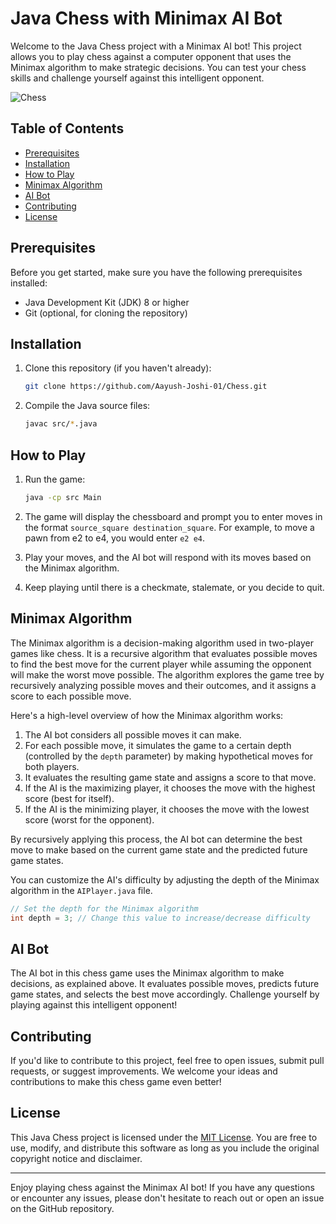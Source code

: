 # Java Chess with Minimax AI Bot

Welcome to the Java Chess project with a Minimax AI bot! This project allows you to play chess against a computer opponent that uses the Minimax algorithm to make strategic decisions. You can test your chess skills and challenge yourself against this intelligent opponent.

![Chess](https://betacssjs.chesscomfiles.com/bundles/web/images/offline-play/standardboard.png)

## Table of Contents
- [Prerequisites](#prerequisites)
- [Installation](#installation)
- [How to Play](#how-to-play)
- [Minimax Algorithm](#minimax-algorithm)
- [AI Bot](#ai-bot)
- [Contributing](#contributing)
- [License](#license)

## Prerequisites
Before you get started, make sure you have the following prerequisites installed:

- Java Development Kit (JDK) 8 or higher
- Git (optional, for cloning the repository)

## Installation
1. Clone this repository (if you haven't already):

   ```bash
   git clone https://github.com/Aayush-Joshi-01/Chess.git
   ```

2. Compile the Java source files:

   ```bash
   javac src/*.java
   ```

## How to Play
1. Run the game:

   ```bash
   java -cp src Main
   ```

2. The game will display the chessboard and prompt you to enter moves in the format `source_square destination_square`. For example, to move a pawn from e2 to e4, you would enter `e2 e4`.

3. Play your moves, and the AI bot will respond with its moves based on the Minimax algorithm.

4. Keep playing until there is a checkmate, stalemate, or you decide to quit.

## Minimax Algorithm
The Minimax algorithm is a decision-making algorithm used in two-player games like chess. It is a recursive algorithm that evaluates possible moves to find the best move for the current player while assuming the opponent will make the worst move possible. The algorithm explores the game tree by recursively analyzing possible moves and their outcomes, and it assigns a score to each possible move.

Here's a high-level overview of how the Minimax algorithm works:

1. The AI bot considers all possible moves it can make.
2. For each possible move, it simulates the game to a certain depth (controlled by the `depth` parameter) by making hypothetical moves for both players.
3. It evaluates the resulting game state and assigns a score to that move.
4. If the AI is the maximizing player, it chooses the move with the highest score (best for itself).
5. If the AI is the minimizing player, it chooses the move with the lowest score (worst for the opponent).

By recursively applying this process, the AI bot can determine the best move to make based on the current game state and the predicted future game states.

You can customize the AI's difficulty by adjusting the depth of the Minimax algorithm in the `AIPlayer.java` file.

```java
// Set the depth for the Minimax algorithm
int depth = 3; // Change this value to increase/decrease difficulty
```

## AI Bot
The AI bot in this chess game uses the Minimax algorithm to make decisions, as explained above. It evaluates possible moves, predicts future game states, and selects the best move accordingly. Challenge yourself by playing against this intelligent opponent!

## Contributing
If you'd like to contribute to this project, feel free to open issues, submit pull requests, or suggest improvements. We welcome your ideas and contributions to make this chess game even better!

## License
This Java Chess project is licensed under the [MIT License](LICENSE). You are free to use, modify, and distribute this software as long as you include the original copyright notice and disclaimer.

---

Enjoy playing chess against the Minimax AI bot! If you have any questions or encounter any issues, please don't hesitate to reach out or open an issue on the GitHub repository.
